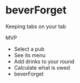# beverForget
Keeping tabs on your tab

MVP

- Select a pub
- See its menu
- Add drinks to your round
- Calculate what is owed 
- beverForget
